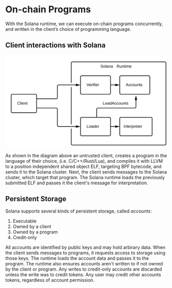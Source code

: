 # On-chain Programs

With the Solana runtime, we can execute on-chain programs concurrently, and
written in the client’s choice of programming language.

## Client interactions with Solana

<img alt="SDK tools" src="img/sdk-tools.svg" class="center"/>

As shown in the diagram above an untrusted client, creates a program in the
language of their choice, (i.e. C/C++/Rust/Lua), and compiles it with LLVM to a
position independent shared object ELF, targeting BPF bytecode, and sends it to
the Solana cluster. Next, the client sends messages to the Solana cluster,
which target that program. The Solana runtime loads the previously submitted
ELF and passes it the client's message for interpretation.

## Persistent Storage

Solana supports several kinds of persistent storage, called *accounts*:

1. Executable
2. Owned by a client
3. Owned by a program
4. Credit-only

All accounts are identified by public keys and may hold arbirary data.
When the client sends messages to programs, it requests access to storage
using those keys. The runtime loads the account data and passes it to the
program. The runtime also ensures accounts aren't written to if not owned
by the client or program. Any writes to credit-only accounts are discarded
unless the write was to credit tokens. Any user may credit other accounts
tokens, regardless of account permission.
